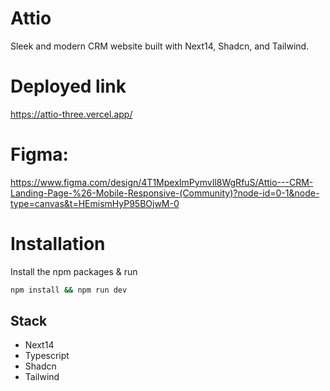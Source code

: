 # Attio
Sleek and modern CRM website built with Next14, Shadcn, and Tailwind.

# Deployed link
https://attio-three.vercel.app/

# Figma: 
https://www.figma.com/design/4T1MpexImPymvIl8WgRfuS/Attio---CRM-Landing-Page-%26-Mobile-Responsive-(Community)?node-id=0-1&node-type=canvas&t=HEmismHyP95BOjwM-0


# Installation
Install the npm packages & run
```bash
npm install && npm run dev
```


## Stack
- Next14
- Typescript
- Shadcn
- Tailwind


